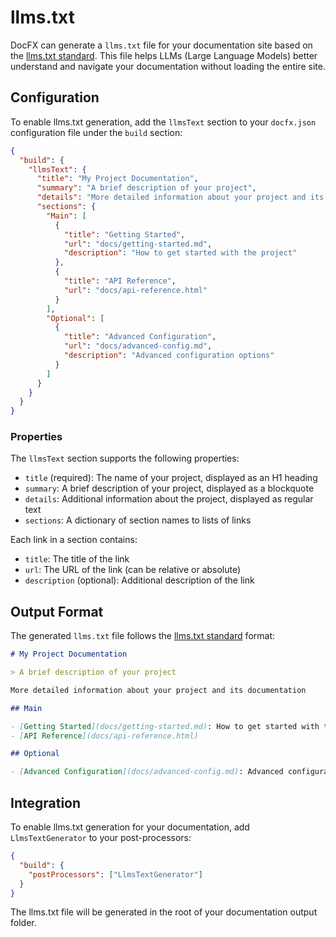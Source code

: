 # llms.txt

DocFX can generate a `llms.txt` file for your documentation site based on the [llms.txt standard](https://github.com/AnswerDotAI/llms-txt). This file helps LLMs (Large Language Models) better understand and navigate your documentation without loading the entire site.

## Configuration

To enable llms.txt generation, add the `llmsText` section to your `docfx.json` configuration file under the `build` section:

```json
{
  "build": {
    "llmsText": {
      "title": "My Project Documentation",
      "summary": "A brief description of your project",
      "details": "More detailed information about your project and its documentation",
      "sections": {
        "Main": [
          {
            "title": "Getting Started",
            "url": "docs/getting-started.md",
            "description": "How to get started with the project"
          },
          {
            "title": "API Reference",
            "url": "docs/api-reference.html"
          }
        ],
        "Optional": [
          {
            "title": "Advanced Configuration",
            "url": "docs/advanced-config.md",
            "description": "Advanced configuration options"
          }
        ]
      }
    }
  }
}
```

### Properties

The `llmsText` section supports the following properties:

- `title` (required): The name of your project, displayed as an H1 heading
- `summary`: A brief description of your project, displayed as a blockquote
- `details`: Additional information about the project, displayed as regular text
- `sections`: A dictionary of section names to lists of links

Each link in a section contains:

- `title`: The title of the link
- `url`: The URL of the link (can be relative or absolute)
- `description` (optional): Additional description of the link

## Output Format

The generated `llms.txt` file follows the [llms.txt standard](https://github.com/AnswerDotAI/llms-txt) format:

```markdown
# My Project Documentation

> A brief description of your project

More detailed information about your project and its documentation

## Main

- [Getting Started](docs/getting-started.md): How to get started with the project
- [API Reference](docs/api-reference.html)

## Optional

- [Advanced Configuration](docs/advanced-config.md): Advanced configuration options
```

## Integration

To enable llms.txt generation for your documentation, add `LlmsTextGenerator` to your post-processors:

```json
{
  "build": {
    "postProcessors": ["LlmsTextGenerator"]
  }
}
```

The llms.txt file will be generated in the root of your documentation output folder.